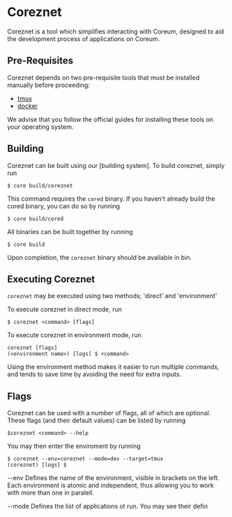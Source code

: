 # Coreznet

Coreznet is a tool which simplifies interacting with Coreum, designed to aid the development process of applications on Coreum.

## Pre-Requisites

Coreznet depends on two pre-requisite tools that must be installed manually before proceeding:

- [tmux ](https://github.com/tmux/tmux/wiki)
- [docker ](https://www.docker.com)

We advise that you follow the official guides for installing these tools on your operating system.

## Building

Coreznet can be built using our [building system]. To build coreznet, simply run

```
$ core build/coreznet
```

This command requires the `cored` binary. If you haven't already build the cored binary, you can do so by running

```
$ core build/cored
```

All binaries can be built together by running

```
$ core build
```

Upon completion, the `coreznet` binary should be available in bin.

## Executing Coreznet

`coreznet` may be executed using two methods; 'direct' and 'environment'

To execute coreznet in direct mode, run

```
$ coreznet <command> [flags]
```

To execute coreznet in environment mode, run

```
coreznet [flags]
(<environment name>) [logs] $ <command>
```
Using the environment method makes it easier to run multiple commands, and tends to save time by avoiding the need for extra inputs. 

## Flags

Coreznet can be used with a number of flags, all of which are optional. These flags (and their default values) can be listed by running 

```
$coreznet <command> --help
```

You may then enter the enviroment by running

```
$ coreznet --env=coreznet --mode=dev --target=tmux
(coreznet) [logs] $
```

--env 
Defines the name of the environment, visible in brackets on the left. Each environment is atomic and independent, thus allowing you to work with more than one in paralell. 

--mode 
Defines the list of applications ot run. You may see their defin